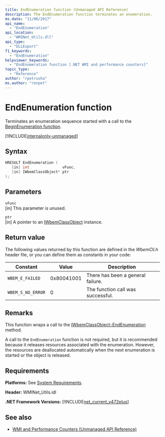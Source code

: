 ```yaml
---
title: EndEnumeration function (Unmanaged API Reference)
description: The EndEnumeration function terminates an enumeration.
ms.date: "11/06/2017"
api_name:
  - "EndEnumeration"
api_location:
  - "WMINet_Utils.dll"
api_type:
  - "DLLExport"
f1_keywords:
  - "EndEnumeration"
helpviewer_keywords:
  - "EndEnumeration function [.NET WMI and performance counters]"
topic_type:
  - "Reference"
author: "rpetrusha"
ms.author: "ronpet"
---
```


# EndEnumeration function

Terminates an enumeration sequence started with a call to the [BeginEnumeration function](beginenumeration.md).

[!INCLUDE[internalonly-unmanaged](../../../../includes/internalonly-unmanaged.md)]

## Syntax

```cpp
HRESULT EndEnumeration (
   [in] int               vFunc,
   [in] IWbemClassObject* ptr
);
```

## Parameters

`vFunc`\
[in] This parameter is unused.

`ptr`\
[in] A pointer to an [IWbemClassObject](/windows/desktop/api/wbemcli/nn-wbemcli-iwbemclassobject) instance.

## Return value

The following values returned by this function are defined in the *WbemCli.h* header file, or you can define them as constants in your code:

|Constant  |Value  |Description  |
|---------|---------|---------|
|`WBEM_E_FAILED` | 0x80041001 | There has been a general failure. |
|`WBEM_S_NO_ERROR` | 0 | The function call was successful.  |

## Remarks

This function wraps a call to the [IWbemClassObject::EndEnumeration](/windows/desktop/api/wbemcli/nn-wbemcli-iwbemclassobject) method.

A call to the `EndEnumeration` function is not required, but it is recommended because it releases resources associated with the enumeration. However, the resources are deallocated automatically when the next enumeration is started or the object is released.

## Requirements

**Platforms:** See [System Requirements](../../../../docs/framework/get-started/system-requirements.md).

**Header:** WMINet_Utils.idl

**.NET Framework Versions:** [!INCLUDE[net_current_v472plus](../../../../includes/net-current-v472plus.md)]

## See also

- [WMI and Performance Counters (Unmanaged API Reference)](index.md)